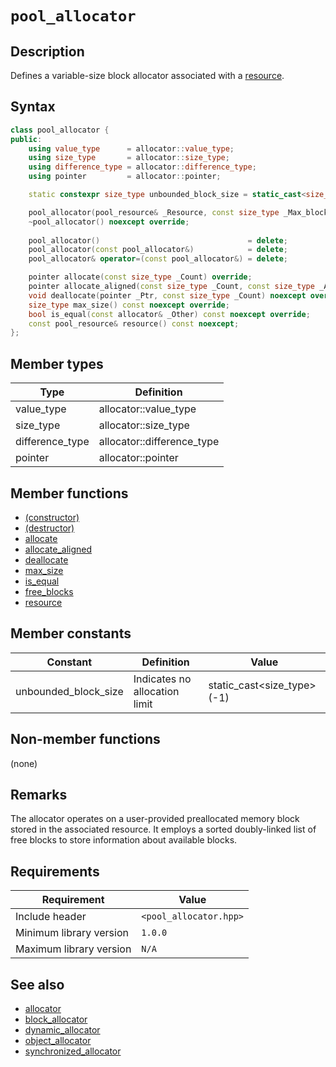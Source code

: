 # `pool_allocator`

## Description

Defines a variable-size block allocator associated with a [resource](../pool_resource/pool_resource.md).

## Syntax

```cpp
class pool_allocator {
public:
    using value_type      = allocator::value_type;
    using size_type       = allocator::size_type;
    using difference_type = allocator::difference_type;
    using pointer         = allocator::pointer;

    static constexpr size_type unbounded_block_size = static_cast<size_type>(-1);

    pool_allocator(pool_resource& _Resource, const size_type _Max_block_size = unbounded_block_size);
    ~pool_allocator() noexcept override;
    
    pool_allocator()                                 = delete;
    pool_allocator(const pool_allocator&)            = delete;
    pool_allocator& operator=(const pool_allocator&) = delete;

    pointer allocate(const size_type _Count) override;
    pointer allocate_aligned(const size_type _Count, const size_type _Align) override;
    void deallocate(pointer _Ptr, const size_type _Count) noexcept override;
    size_type max_size() const noexcept override;
    bool is_equal(const allocator& _Other) const noexcept override;
    const pool_resource& resource() const noexcept;
};
```

## Member types

| Type            | Definition                 |
|-----------------|----------------------------|
| value_type      | allocator::value_type      |
| size_type       | allocator::size_type       |
| difference_type | allocator::difference_type |
| pointer         | allocator::pointer         |

## Member functions

- [(constructor)](pool_allocator-ctor.md)
- [(destructor)](pool_allocator-dtor.md)
- [allocate](pool_allocator-allocate.md)
- [allocate_aligned](pool_allocator-allocate_aligned.md)
- [deallocate](pool_allocator-deallocate.md)
- [max_size](pool_allocator-max_size.md)
- [is_equal](pool_allocator-is_equal.md)
- [free_blocks](pool_allocator-free_blocks.md)
- [resource](pool_allocator-resource.md)

## Member constants

| Constant             | Definition                    | Value                      |
|----------------------|-------------------------------|----------------------------|
| unbounded_block_size | Indicates no allocation limit | static_cast<size_type>(-1) |

## Non-member functions

(none)

## Remarks

The allocator operates on a user-provided preallocated memory block stored in the associated resource. It employs a sorted 
doubly-linked list of free blocks to store information about available blocks.

## Requirements

| Requirement             | Value                  |
|-------------------------|------------------------|
| Include header          | `<pool_allocator.hpp>` |
| Minimum library version | `1.0.0`                |
| Maximum library version | `N/A`                  |

## See also

- [allocator](../allocator/allocator.md)
- [block_allocator](../block_allocator/block_allocator.md)
- [dynamic_allocator](../dynamic_allocator/dynamic_allocator.md)
- [object_allocator](../object_allocator/object_allocator.md)
- [synchronized_allocator](../synchronized_allocator/synchronized_allocator.md)